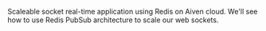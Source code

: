 Scaleable socket real-time application using Redis on Aiven cloud. We'll see how to use Redis PubSub architecture to scale our web sockets.
